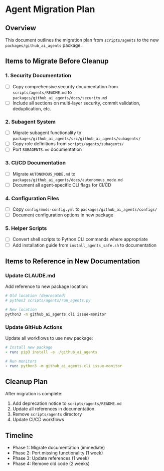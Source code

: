 # Agent Migration Plan

## Overview
This document outlines the migration plan from `scripts/agents` to the new `packages/github_ai_agents` package.

## Items to Migrate Before Cleanup

### 1. Security Documentation
- [ ] Copy comprehensive security documentation from `scripts/agents/README.md` to `packages/github_ai_agents/docs/security.md`
- [ ] Include all sections on multi-layer security, commit validation, deduplication, etc.

### 2. Subagent System
- [ ] Migrate subagent functionality to `packages/github_ai_agents/src/github_ai_agents/subagents/`
- [ ] Copy role definitions from `scripts/agents/subagents/`
- [ ] Port `SUBAGENTS.md` documentation

### 3. CI/CD Documentation
- [ ] Migrate `AUTONOMOUS_MODE.md` to `packages/github_ai_agents/docs/autonomous_mode.md`
- [ ] Document all agent-specific CLI flags for CI/CD

### 4. Configuration Files
- [ ] Copy `config/mods-config.yml` to `packages/github_ai_agents/configs/`
- [ ] Document configuration options in new package

### 5. Helper Scripts
- [ ] Convert shell scripts to Python CLI commands where appropriate
- [ ] Add installation guide from `install_agents_safe.sh` to documentation

## Items to Reference in New Documentation

### Update CLAUDE.md
Add reference to new package location:
```bash
# Old location (deprecated)
# python3 scripts/agents/run_agents.py

# New location
python3 -m github_ai_agents.cli issue-monitor
```

### Update GitHub Actions
Update all workflows to use new package:
```yaml
# Install new package
- run: pip3 install -e ./github_ai_agents

# Run monitors
- run: python3 -m github_ai_agents.cli issue-monitor
```

## Cleanup Plan

After migration is complete:
1. Add deprecation notice to `scripts/agents/README.md`
2. Update all references in documentation
3. Remove `scripts/agents` directory
4. Update CI/CD workflows

## Timeline
- Phase 1: Migrate documentation (immediate)
- Phase 2: Port missing functionality (1 week)
- Phase 3: Update references (1 week)
- Phase 4: Remove old code (2 weeks)
